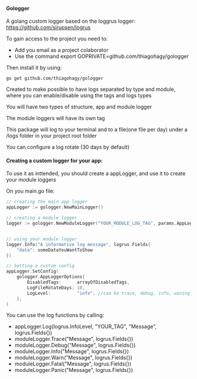 
#### Gologger

A golang custom logger based on the loggrus logger:
https://github.com/sirupsen/logrus

To gain access to the project you need to:

- Add you email as a project colaborator
- Use the command export GOPRIVATE=github.com/thiagohagy/gologger

Then install it by using:

```go get github.com/thiagohagy/gologger```

Created to make possible to have logs separated by type and module, where you can enable/disable using the tags and logs types

You will have two types of structure, app and module logger

The module loggers will have its own tag

This package will log to your terminal and to a file(one file per day) under a /logs folder in your project root folder

You can configure a log rotate (30 days by default)

#### Creating a custom logger for your app:
To use it as inttended, you should create a appLogger, and use it to create your module loggers

On you main.go file:

~~~go
// creating the main app logger
appLogger := gologger.NewMainLogger()

// creating a module logger
logger := gologger.NewModuleLogger("YOUR_MODULE_LOG_TAG", params.AppLogger)


// using your module logger
logger.Info("A informative log message", logrus.Fields{
    "data": someDataYouWantToShow
})

// Setting a custom config
appLogger.SetConfig(
    gologger.AppLoggerOptions{
        DisabledTags:      arrayOfDisabledTags,
        LogFileRotateDays: 10,
        LogLevel:          "info", //can be trace, debug, info, waning , fatal, panic
    },
)
~~~

You can use the log functions by calling: 
- appLogger.Log(logrus.InfoLevel, "YOUR_TAG", "Message", logrus.Fields{})
- moduleLogger.Trace("Message", logrus.Fields{})
- moduleLogger.Debug("Message", logrus.Fields{})
- moduleLogger.Info("Message", logrus.Fields{})
- moduleLogger.Warn("Message", logrus.Fields{})
- moduleLogger.Fatal("Message", logrus.Fields{})
- moduleLogger.Panic("Message", logrus.Fields{})
